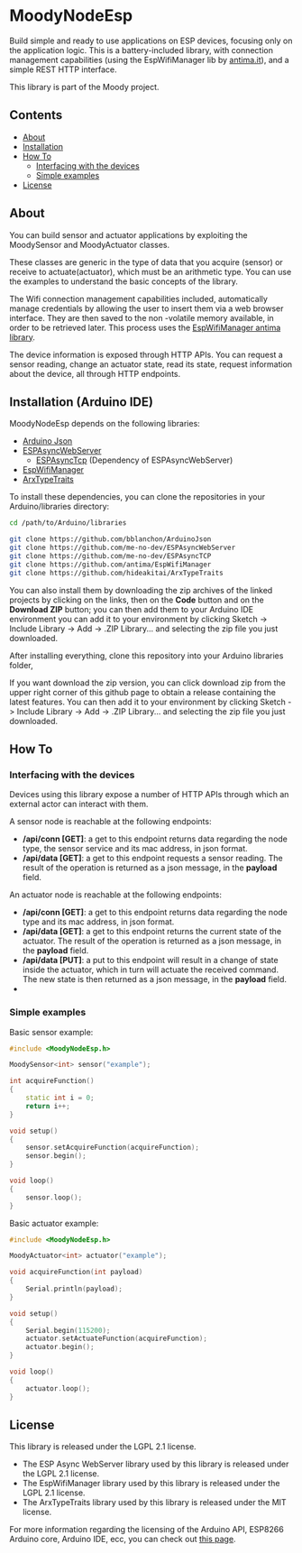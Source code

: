 # MoodyNodeEsp

Build simple and ready to use applications on ESP devices, focusing only on the application logic. This is a battery-included library, with connection management capabilities (using the EspWifiManager lib by [antima.it](https://github.com/antima/EspWifiManager)), and a simple REST HTTP interface.

This library is part of the Moody project.

## Contents
  - [About](#about) 
  - [Installation](#installation-arduino-ide)
  - [How To](#how-to)
    - [Interfacing with the devices](#interfacing-with-the-devices)
    - [Simple examples](#simple-examples)
  - [License](#license)


## About

You can build sensor and actuator applications by exploiting the MoodySensor and MoodyActuator classes.

These classes are generic in the type of data that you acquire (sensor) or receive to actuate(actuator), which must be an arithmetic type. You can use the examples to understand the basic concepts of the library.

The Wifi connection management capabilities included, automatically manage credentials by allowing the user to insert them via a web browser interface. They are then saved to the non -volatile memory available, in order to be retrieved later. This process uses the [EspWifiManager antima library](https://github.com/antima/EspWifiManager#about).

The device information is exposed through HTTP APIs. You can request a sensor reading, change an actuator state, read its state, request information about the device, all through HTTP endpoints. 

## Installation (Arduino IDE)

MoodyNodeEsp depends on the following libraries:

- [Arduino Json](https://github.com/bblanchon/ArduinoJson)
- [ESPAsyncWebServer](https://github.com/me-no-dev/ESPAsyncWebServer)
  - [ESPAsyncTcp](https://github.com/me-no-dev/ESPAsyncTCP) (Dependency of ESPAsyncWebServer)
- [EspWifiManager](https://github.com/antima/EspWifiManager)
- [ArxTypeTraits](https://github.com/hideakitai/ArxTypeTraits)

To install these dependencies, you can clone the repositories in your Arduino/libraries directory:

```bash
cd /path/to/Arduino/libraries

git clone https://github.com/bblanchon/ArduinoJson
git clone https://github.com/me-no-dev/ESPAsyncWebServer
git clone https://github.com/me-no-dev/ESPAsyncTCP
git clone https://github.com/antima/EspWifiManager
git clone https://github.com/hideakitai/ArxTypeTraits
```


You can also install them by downloading the zip archives of the linked projects by clicking on the links, then on the **Code** button and on the **Download ZIP** button; you can then add them to your Arduino IDE environment you can add it to your environment by clicking Sketch -> Include Library -> Add -> .ZIP Library... and selecting the zip file you just downloaded.

After installing everything, clone this repository into your Arduino libraries folder, 

If you want download the zip version, you can click download zip from the upper right corner of this github page to obtain a release containing the latest features. You can then add it to your environment by clicking Sketch -> Include Library -> Add -> .ZIP Library... and selecting the zip file you just downloaded.

## How To

### Interfacing with the devices

Devices using this library expose a number of HTTP APIs through which an external actor can interact with them.

A sensor node is reachable at the following endpoints:

- **/api/conn [GET]**: a get to this endpoint returns data regarding the node type, the sensor service and its mac address, in json format.
- **/api/data [GET]**: a get to this endpoint requests a sensor reading. The result of the operation is returned as a json message, in the **payload** field.

An actuator node is reachable at the following endpoints:

- **/api/conn [GET]**: a get to this endpoint returns data regarding the node type and its mac address, in json format.
- **/api/data [GET]**: a get to this endpoint returns the current state of the actuator. The result of the operation is returned as a json message, in the **payload** field.
- **/api/data [PUT]**: a put to this endpoint will result in a change of state inside the actuator, which in turn will actuate the received command. The new state is then returned as a json message, in the **payload** field.
- 

### Simple examples

Basic sensor example:

```c++
#include <MoodyNodeEsp.h>

MoodySensor<int> sensor("example");

int acquireFunction()
{
    static int i = 0;
    return i++;
}

void setup()
{
    sensor.setAcquireFunction(acquireFunction);
    sensor.begin();
}

void loop()
{
    sensor.loop();
}
```

Basic actuator example:
```c++
#include <MoodyNodeEsp.h>

MoodyActuator<int> actuator("example");

void acquireFunction(int payload)
{
    Serial.println(payload);
}

void setup()
{
    Serial.begin(115200);
    actuator.setActuateFunction(acquireFunction);
    actuator.begin();
}

void loop()
{
    actuator.loop();
}
```

## License

This library is released under the LGPL 2.1 license. 

- The ESP Async WebServer library used by this library is released under the LGPL 2.1 license.
- The EspWifiManager library used by this library is released under the LGPL 2.1 license.
- The ArxTypeTraits library used by this library is released under the MIT license.

For more information regarding the licensing of the Arduino API, ESP8266 Arduino core, Arduino IDE, ecc, you can check out [this page](https://github.com/esp8266/Arduino#license-and-credits).